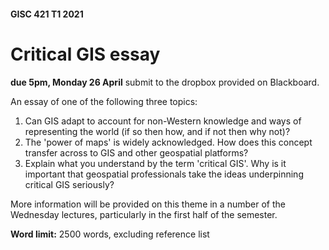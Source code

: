 #### GISC 421 T1 2021
# Critical GIS essay
**due 5pm, Monday 26 April** submit to the dropbox provided on Blackboard.

An essay of one of the following three topics:
1. Can GIS adapt to account for non-Western knowledge and ways of representing the world (if so then how, and if not then why not)?
2. The 'power of maps' is widely acknowledged. How does this concept transfer across to GIS and other geospatial platforms?
3. Explain what you understand by the term 'critical GIS'. Why is it important that geospatial professionals take the ideas underpinning critical GIS seriously?

More information will be provided on this theme in a number of the Wednesday lectures, particularly in the first half of the semester.

**Word limit:** 2500 words, excluding reference list
